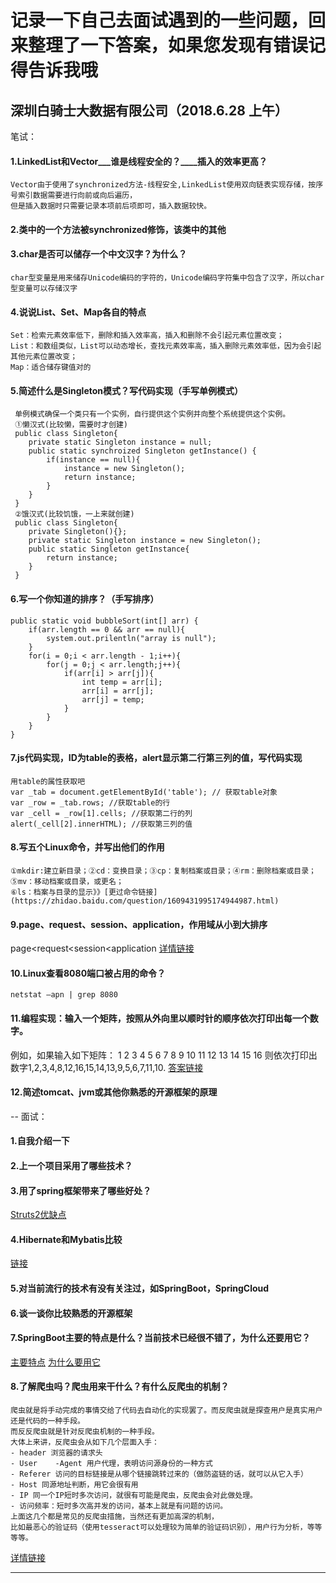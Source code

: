 # 记录一下自己去面试遇到的一些问题，回来整理了一下答案，如果您发现有错误记得告诉我哦
## 深圳白骑士大数据有限公司（2018.6.28 上午）
笔试：
>>
#### 1.LinkedList和Vector___谁是线程安全的？____插入的效率更高？
    Vector由于使用了synchronized方法-线程安全,LinkedList使用双向链表实现存储，按序号索引数据需要进行向前或向后遍历，
    但是插入数据时只需要记录本项前后项即可，插入数据较快。
#### 2.类中的一个方法被synchronized修饰，该类中的其他
    
#### 3.char是否可以储存一个中文汉字？为什么？
    char型变量是用来储存Unicode编码的字符的，Unicode编码字符集中包含了汉字，所以char型变量可以存储汉字
#### 4.说说List、Set、Map各自的特点
    Set：检索元素效率低下，删除和插入效率高，插入和删除不会引起元素位置改变；
    List：和数组类似，List可以动态增长，查找元素效率高，插入删除元素效率低，因为会引起其他元素位置改变；
    Map：适合储存键值对的
#### 5.简述什么是Singleton模式？写代码实现（手写单例模式）
     单例模式确保一个类只有一个实例，自行提供这个实例并向整个系统提供这个实例。
     ①懒汉式(比较懒，需要时才创建)
     public class Singleton{
        private static Singleton instance = null;
        public static synchroized Singleton getInstance() {
            if(instance == null){
                instance = new Singleton();
                return instance;
            }
        }
     }
     ②饿汉式(比较饥饿，一上来就创建)
     public class Singleton{
        private Singleton(){};
        private static Singleton instance = new Singleton();
        public static Singleton getInstance{
            return instance;
        }
     }
#### 6.写一个你知道的排序？（手写排序）
    public static void bubbleSort(int[] arr) {
        if(arr.length == 0 && arr == null){
            system.out.prilentln("array is null");
        }
        for(i = 0;i < arr.length - 1;i++){
            for(j = 0;j < arr.length;j++){
                if(arr[i] > arr[j]){
                    int temp = arr[i];
                    arr[i] = arr[j];
                    arr[j] = temp;
                }
            }
        }
    }
#### 7.js代码实现，ID为table的表格，alert显示第二行第三列的值，写代码实现
    用table的属性获取吧
    var _tab = document.getElementById('table'); // 获取table对象
    var _row = _tab.rows; //获取table的行
    var _cell = _row[1].cells; //获取第二行的列
    alert(_cell[2].innerHTML); //获取第三列的值
#### 8.写五个Linux命令，并写出他们的作用
    ①mkdir:建立新目录；②cd：变换目录；③cp：复制档案或目录；④rm：删除档案或目录；⑤mv：移动档案或目录，或更名；
    ⑥ls：档案与目录的显示》》[更过命令链接](https://zhidao.baidu.com/question/1609431995174944987.html)
#### 9.page、request、session、application，作用域从小到大排序
   page<request<session<application  [详情链接](https://blog.csdn.net/weixin_40836179/article/details/79414854)
#### 10.Linux查看8080端口被占用的命令？
    netstat –apn | grep 8080
#### 11.编程实现：输入一个矩阵，按照从外向里以顺时针的顺序依次打印出每一个数字。
例如，如果输入如下矩阵：
1  2  3  4 
5  6  7  8 
9  10 11 12 
13 14 15 16 
则依次打印出数字1,2,3,4,8,12,16,15,14,13,9,5,6,7,11,10.
    [答案链接](https://blog.csdn.net/u013686654/article/details/74456113)
#### 12.简述tomcat、jvm或其他你熟悉的开源框架的原理
--
面试：
>>
#### 1.自我介绍一下
#### 2.上一个项目采用了哪些技术？
#### 3.用了spring框架带来了哪些好处？
   [Struts2优缺点](https://blog.csdn.net/chenleixing/article/details/44572637)
#### 4.Hibernate和Mybatis比较
   [链接](https://blog.csdn.net/w_q_q_/article/details/79032062)
#### 5.对当前流行的技术有没有关注过，如SpringBoot，SpringCloud
   
#### 6.谈一谈你比较熟悉的开源框架
#### 7.SpringBoot主要的特点是什么？当前技术已经很不错了，为什么还要用它？
   [主要特点](https://blog.csdn.net/qq853632587/article/details/77226961)  [为什么要用它](https://blog.csdn.net/qq_20176495/article/details/77622093)
#### 8.了解爬虫吗？爬虫用来干什么？有什么反爬虫的机制？
    爬虫就是将手动完成的事情交给了代码去自动化的实现罢了。而反爬虫就是探查用户是真实用户还是代码的一种手段。
    而反反爬虫就是针对反爬虫机制的一种手段。
    大体上来讲，反爬虫会从如下几个层面入手： 
    - header 浏览器的请求头 
    - User    -Agent 用户代理，表明访问源身份的一种方式 
    - Referer 访问的目标链接是从哪个链接跳转过来的（做防盗链的话，就可以从它入手） 
    - Host 同源地址判断，用它会很有用 
    - IP 同一个IP短时多次访问，就很有可能是爬虫，反爬虫会对此做处理。 
    - 访问频率：短时多次高并发的访问，基本上就是有问题的访问。 
    上面这几个都是常见的反爬虫措施，当然还有更加高深的机制，
    比如最恶心的验证码（使用tesseract可以处理较为简单的验证码识别），用户行为分析，等等等等。
   [详情链接](https://blog.csdn.net/marksinoberg/article/details/78168223)
***
